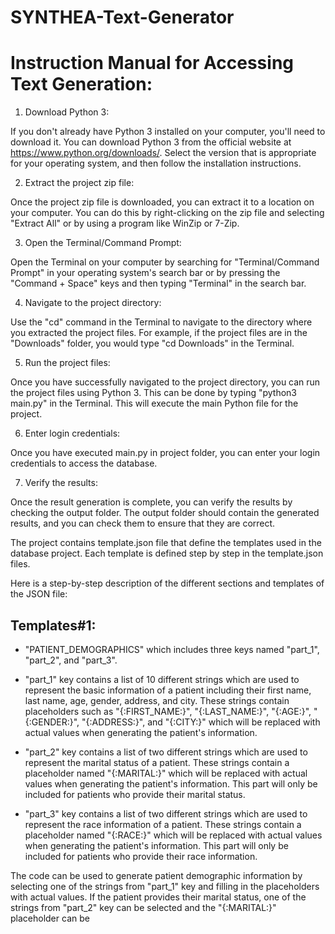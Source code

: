 # SYNTHEA-Text-Generator

# Instruction Manual for Accessing Text Generation:

1. Download Python 3:

If you don't already have Python 3 installed on your computer, you'll need to download it. You can download Python 3 from the official website at https://www.python.org/downloads/. Select the version that is appropriate for your operating system, and then follow the installation instructions.

2. Extract the project zip file:

Once the project zip file is downloaded, you can extract it to a location on your computer. You can do this by right-clicking on the zip file and selecting "Extract All" or by using a program like WinZip or 7-Zip.

3. Open the Terminal/Command Prompt:

Open the Terminal on your computer by searching for "Terminal/Command Prompt" in your operating system's search bar or by pressing the "Command + Space" keys and then typing "Terminal" in the search bar.

4. Navigate to the project directory:

Use the "cd" command in the Terminal to navigate to the directory where you extracted the project files. For example, if the project files are in the "Downloads" folder, you would type "cd Downloads" in the Terminal.

5. Run the project files:

Once you have successfully navigated to the project directory, you can run the project files using Python 3. This can be done by typing "python3 main.py" in the Terminal. This will execute the main Python file for the project.

6. Enter login credentials:

Once you have executed main.py in project folder, you can enter your login credentials to access the database.

7. Verify the results:

Once the result generation is complete, you can verify the results by checking the output folder. The output folder should contain the generated results, and you can check them to ensure that they are correct.

The project contains template.json file that define the templates used in the database project. Each template is defined step by step in the template.json files. 

Here is a step-by-step description of the different sections and templates of the JSON file:

## Templates#1: 

- "PATIENT_DEMOGRAPHICS" which includes three keys named "part_1", "part_2", and "part_3". 

- "part_1" key contains a list of 10 different strings which are used to represent the basic information of a patient including their first name, last name, age, gender, address, and city. These strings contain placeholders such as "{:FIRST_NAME:}", "{:LAST_NAME:}", "{:AGE:}", "{:GENDER:}", "{:ADDRESS:}", and "{:CITY:}" which will be replaced with actual values when generating the patient's information.

- "part_2" key contains a list of two different strings which are used to represent the marital status of a patient. These strings contain a placeholder named "{:MARITAL:}" which will be replaced with actual values when generating the patient's information. This part will only be included for patients who provide their marital status.

- "part_3" key contains a list of two different strings which are used to represent the race information of a patient. These strings contain a placeholder named "{:RACE:}" which will be replaced with actual values when generating the patient's information. This part will only be included for patients who provide their race information.

The code can be used to generate patient demographic information by selecting one of the strings from "part_1" key and filling in the placeholders with actual values. If the patient provides their marital status, one of the strings from "part_2" key can be selected and the "{:MARITAL:}" placeholder can be
